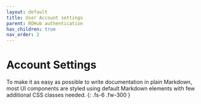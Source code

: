```yaml
---
layout: default
title: User Account settings
parent: ROHub authentication
has_children: true
nav_order: 2
---
```


# Account Settings

To make it as easy as possible to write documentation in plain Markdown, most UI components are styled using default Markdown elements with few additional CSS classes needed.
{: .fs-6 .fw-300 }
